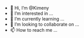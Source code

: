 - 👋 Hi, I’m @Kimeny
- 👀 I’m interested in ...
- 🌱 I’m currently learning ...
- 💞️ I’m looking to collaborate on ...
- 📫 How to reach me ...

<!---
Kimeny/Kimeny is a ✨ special ✨ repository because its `README.md` (this file) appears on your GitHub profile.
You can click the Preview link to take a look at your changes.
--->
